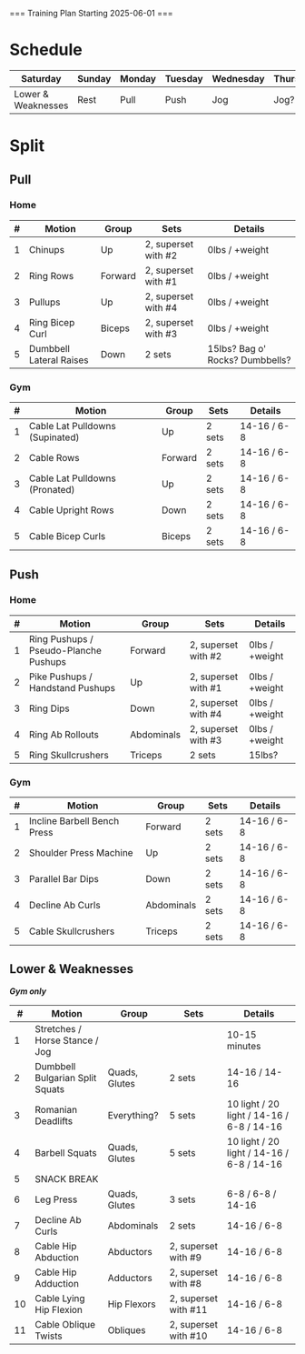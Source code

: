 === Training Plan Starting 2025-06-01 ===

# Schedule

| Saturday | Sunday | Monday | Tuesday | Wednesday | Thursday | Friday |
|----------|--------|--------|---------|-----------|----------|--------|
| Lower & Weaknesses | Rest | Pull | Push | Jog | Jog? | Jog? |

# Split

## Pull

### Home

| # | Motion | Group | Sets | Details |
|---|--------|-------|------|---------|
| 1 | Chinups | Up | 2, superset with #2 | 0lbs / +weight |
| 2 | Ring Rows | Forward | 2, superset with #1 | 0lbs / +weight |
| 3 | Pullups | Up | 2, superset with #4 | 0lbs / +weight |
| 4 | Ring Bicep Curl | Biceps | 2, superset with #3 | 0lbs / +weight |
| 5 | Dumbbell Lateral Raises | Down | 2 sets | 15lbs? Bag o' Rocks? Dumbbells? |

### Gym

| # | Motion | Group | Sets | Details |
|---|--------|-------|------|---------|
| 1 | Cable Lat Pulldowns (Supinated) | Up | 2 sets | 14-16 / 6-8 |
| 2 | Cable Rows | Forward | 2 sets | 14-16 / 6-8 |
| 3 | Cable Lat Pulldowns (Pronated) | Up | 2 sets | 14-16 / 6-8 |
| 4 | Cable Upright Rows | Down | 2 sets | 14-16 / 6-8 |
| 5 | Cable Bicep Curls | Biceps | 2 sets | 14-16 / 6-8 |

## Push

### Home

| # | Motion | Group | Sets | Details |
|---|--------|-------|------|---------|
| 1 | Ring Pushups / Pseudo-Planche Pushups | Forward | 2, superset with #2 | 0lbs / +weight |
| 2 | Pike Pushups / Handstand Pushups | Up | 2, superset with #1 | 0lbs / +weight |
| 3 | Ring Dips | Down | 2, superset with #4 | 0lbs / +weight |
| 4 | Ring Ab Rollouts | Abdominals | 2, superset with #3 | 0lbs / +weight |
| 5 | Ring Skullcrushers | Triceps | 2 sets | 15lbs? |

### Gym

| # | Motion | Group | Sets | Details |
|---|--------|-------|------|---------|
| 1 | Incline Barbell Bench Press | Forward | 2 sets | 14-16 / 6-8 |
| 2 | Shoulder Press Machine | Up | 2 sets | 14-16 / 6-8 |
| 3 | Parallel Bar Dips | Down | 2 sets | 14-16 / 6-8 |
| 4 | Decline Ab Curls | Abdominals | 2 sets | 14-16 / 6-8 |
| 5 | Cable Skullcrushers | Triceps | 2 sets | 14-16 / 6-8 |

## Lower & Weaknesses

***Gym only***

| # | Motion | Group | Sets | Details |
|---|--------|-------|------|---------|
| 1 | Stretches / Horse Stance / Jog | | | 10-15 minutes |
| 2 | Dumbbell Bulgarian Split Squats | Quads, Glutes | 2 sets | 14-16 / 14-16 |
| 3 | Romanian Deadlifts | Everything? | 5 sets | 10 light / 20 light / 14-16 / 6-8 / 14-16 |
| 4 | Barbell Squats | Quads, Glutes | 5 sets | 10 light / 20 light / 14-16 / 6-8 / 14-16 |
| 5 | SNACK BREAK |  |  |  |
| 6 | Leg Press | Quads, Glutes | 3 sets | 6-8 / 6-8 / 14-16 |
| 7 | Decline Ab Curls | Abdominals | 2 sets | 14-16 / 6-8 |
| 8 | Cable Hip Abduction | Abductors | 2, superset with #9 | 14-16 / 6-8 |
| 9 | Cable Hip Adduction | Adductors | 2, superset with #8 | 14-16 / 6-8 |
| 10 | Cable Lying Hip Flexion | Hip Flexors | 2, superset with #11 | 14-16 / 6-8 |
| 11 | Cable Oblique Twists | Obliques | 2, superset with #10 | 14-16 / 6-8 |